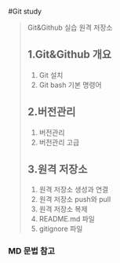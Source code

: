 #Git study
>Git&Github 실습 원격 저장소
>
>## 1.Git&Github 개요
>1) Git 설치
>2) Git bash 기본 명령어
>
>## 2.버전관리
>1) 버전관리
>2) 버전관리 고급
>
>## 3.원격 저장소
>1) 원격 저장소 생성과 연결
>2) 원격 저장소 push와 pull
>3) 원격 저장소 복제
>4) README.md 파일
>5) gitignore 파일
>
### MD 문법 참고
